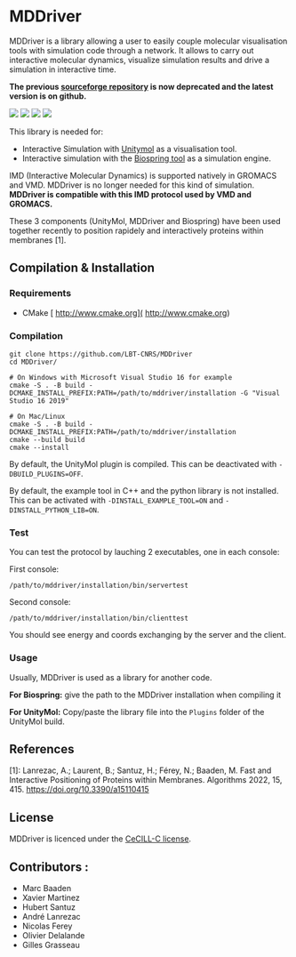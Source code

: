 # MDDriver

MDDriver is a library allowing a user to easily couple molecular visualisation tools with simulation code through a network. It allows to carry out interactive molecular dynamics, visualize simulation results and drive a simulation in interactive time.

**The previous [sourceforge repository](https://sourceforge.net/projects/mddriver/) is now deprecated and the latest version is on github.**

[![](https://img.youtube.com/vi/tHGXYcgRqc8/0.jpg)](https://www.youtube-nocookie.com/embed/tHGXYcgRqc8)
![](https://a.fsdn.com/con/app/proj/mddriver/screenshots/page16-1008-full.jpg/245/183/1.5)
![](https://a.fsdn.com/con/app/proj/mddriver/screenshots/page16-1000-full.jpg/245/183/1.5)
![](https://a.fsdn.com/con/app/proj/mddriver/screenshots/page16-1004-full.jpg/245/183/1.5)



This library is needed for:
   - Interactive Simulation with [Unitymol](https://github.com/LBT-CNRS/UnityMol-Releases) as a visualisation tool.
   - Interactive simulation with the [Biospring tool](https://sourceforge.net/projects/biospring/) as a simulation engine.


IMD (Interactive Molecular Dynamics) is supported natively in GROMACS and VMD. MDDriver is no longer needed for this kind of simulation.
**MDDriver is compatible with this IMD protocol used by VMD and GROMACS.**

These 3 components (UnityMol, MDDriver and Biospring) have been used together recently to position rapidely and interactively proteins within membranes [1].

## Compilation & Installation

### Requirements

- CMake [ http://www.cmake.org]( http://www.cmake.org)

### Compilation

```
git clone https://github.com/LBT-CNRS/MDDriver
cd MDDriver/

# On Windows with Microsoft Visual Studio 16 for example
cmake -S . -B build -DCMAKE_INSTALL_PREFIX:PATH=/path/to/mddriver/installation -G "Visual Studio 16 2019"

# On Mac/Linux
cmake -S . -B build -DCMAKE_INSTALL_PREFIX:PATH=/path/to/mddriver/installation
cmake --build build
cmake --install
```

By default, the UnityMol plugin is compiled. This can be deactivated with `-DBUILD_PLUGINS=OFF`.

By default, the example tool in C++ and the python library is not installed. This can be activated with `-DINSTALL_EXAMPLE_TOOL=ON` and `-DINSTALL_PYTHON_LIB=ON`.

### Test

You can test the protocol by lauching 2 executables, one in each console:

First console:

    /path/to/mddriver/installation/bin/servertest

Second console:

    /path/to/mddriver/installation/bin/clienttest

You should see energy and coords exchanging by the server and the client.

### Usage

Usually, MDDriver is used as a library for another code.

**For Biospring:** give the path to the MDDriver installation when compiling it

**For UnityMol:** Copy/paste the library file into the `Plugins` folder of the UnityMol build.


## References

[1]: Lanrezac, A.; Laurent, B.; Santuz, H.; Férey, N.; Baaden, M. Fast and Interactive Positioning of Proteins within Membranes. Algorithms 2022, 15, 415. https://doi.org/10.3390/a15110415

## License

MDDriver is licenced under the [CeCILL-C license](LICENSE.txt).

## Contributors :

- Marc Baaden
- Xavier Martinez
- Hubert Santuz
- André Lanrezac
- Nicolas Ferey
- Olivier Delalande
- Gilles Grasseau
